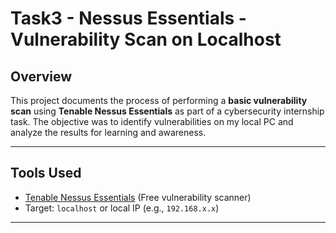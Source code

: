 # Task3 -  Nessus Essentials - Vulnerability Scan on Localhost

## Overview

This project documents the process of performing a **basic vulnerability scan** using **Tenable Nessus Essentials** as part of a cybersecurity internship task. The objective was to identify vulnerabilities on my local PC and analyze the results for learning and awareness.

---

##  Tools Used

- [Tenable Nessus Essentials](https://www.tenable.com/products/nessus/nessus-essentials) (Free vulnerability scanner)
- Target: `localhost` or local IP (e.g., `192.168.x.x`)

---

